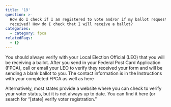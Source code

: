 ```yaml
---
title: '19'
question: >-
  How do I check if I am registered to vote and/or if my ballot request was
  received? How do I check that I will receive a ballot?
categories:
  - category: fpca
relatedFaqs:
  - {}
---
```

You should always verify with your Local Election Official (LEO) that you will be receiving a ballot. After you send in your Federal Post Card Application (FPCA), call or email your LEO to verify they received your form and will be sending a blank ballot to you. The contact information is in the Instructions with your completed FPCA as well as here 

Alternatively, most states provide a website where you can check to verify your voter status, but it is not always up to date. You can find it here (or search for “[state] verify voter registration.”
